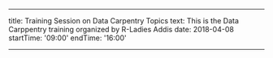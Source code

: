 
---
title: Training Session on Data Carpentry Topics
text: This is the Data Carppentry training organized by R-Ladies Addis
date: 2018-04-08
startTime: '09:00'
endTime: '16:00'

---
